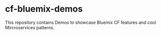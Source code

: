 # cf-bluemix-demos
This repository contains Demos to showcase Bluemix CF features and cool Mircroservices patterns.
